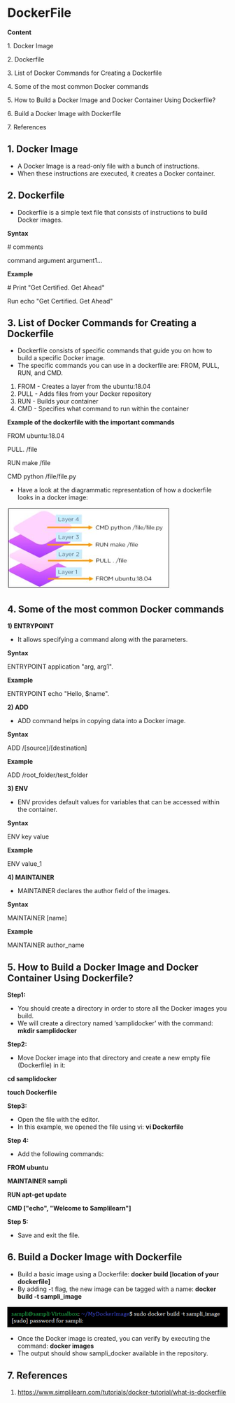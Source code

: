 # DockerFile

**Content**

1\. Docker Image

2\. Dockerfile

3\. List of Docker Commands for Creating a Dockerfile

4\. Some of the most common Docker commands

5\. How to Build a Docker Image and Docker Container Using Dockerfile?

6\. Build a Docker Image with Dockerfile

7\. References

## 1. Docker Image

-   A Docker Image is a read-only file with a bunch of instructions.
-   When these instructions are executed, it creates a Docker container.

## 2. Dockerfile

-   Dockerfile is a simple text file that consists of instructions to build Docker images.

**Syntax**

\# comments

command argument argument1...

**Example**

\# Print "Get Certified. Get Ahead"

Run echo "Get Certified. Get Ahead"

## 3. List of Docker Commands for Creating a Dockerfile

-   Dockerfile consists of specific commands that guide you on how to build a specific Docker image.
-   The specific commands you can use in a dockerfile are: FROM, PULL, RUN, and CMD.
1.  FROM - Creates a layer from the ubuntu:18.04
2.  PULL - Adds files from your Docker repository
3.  RUN - Builds your container
4.  CMD - Specifies what command to run within the container

**Example of the dockerfile with the important commands**

FROM ubuntu:18.04

PULL. /file

RUN make /file

CMD python /file/file.py

-   Have a look at the diagrammatic representation of how a dockerfile looks in a docker image:

![](media/5b588b89cd92e6a293c6b3581a72844e.png)

## 4. Some of the most common Docker commands

**1) ENTRYPOINT**

-   It allows specifying a command along with the parameters.

**Syntax**

ENTRYPOINT application "arg, arg1".

**Example**

ENTRYPOINT echo "Hello, \$name".

**2) ADD**

-   ADD command helps in copying data into a Docker image.

**Syntax**

ADD /[source]/[destination]

**Example**

ADD /root_folder/test_folder

**3) ENV**

-   ENV provides default values for variables that can be accessed within the container.

**Syntax**

ENV key value

**Example**

ENV value_1

**4) MAINTAINER**

-   MAINTAINER declares the author field of the images.

**Syntax**

MAINTAINER [name]

**Example**

MAINTAINER author_name

## 5. How to Build a Docker Image and Docker Container Using Dockerfile?

**Step1:**

-   You should create a directory in order to store all the Docker images you build.
-   We will create a directory named ‘samplidocker’ with the command: **mkdir samplidocker**

**Step2:**

-   Move Docker image into that directory and create a new empty file (Dockerfile) in it:

**cd samplidocker**

**touch Dockerfile**

**Step3:**

-   Open the file with the editor.
-   In this example, we opened the file using vi: **vi Dockerfile**

**Step 4:**

-   Add the following commands:

**FROM ubuntu**

**MAINTAINER sampli**

**RUN apt-get update**

**CMD ["echo", "Welcome to Samplilearn"]**

**Step 5:**

-   Save and exit the file.

## 6. Build a Docker Image with Dockerfile

-   Build a basic image using a Dockerfile: **docker build [location of your dockerfile]**
-   By adding -t flag, the new image can be tagged with a name: **docker build -t sampli_image**

![](media/b8199df13fe53d98ac6efd3f659c1c5c.png)

-   Once the Docker image is created, you can verify by executing the command: **docker images**
-   The output should show sampli_docker available in the repository.

## 7. References

1.  https://www.simplilearn.com/tutorials/docker-tutorial/what-is-dockerfile
